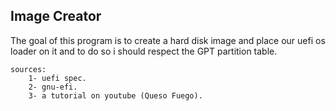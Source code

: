 ## Image Creator
The goal of this program is to create a hard disk image and place our uefi os loader on it and to do so i should respect the GPT partition table.
    
    sources:
        1- uefi spec.
        2- gnu-efi.
        3- a tutorial on youtube (Queso Fuego).
        